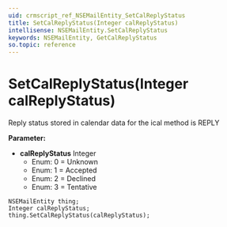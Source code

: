 ```yaml
---
uid: crmscript_ref_NSEMailEntity_SetCalReplyStatus
title: SetCalReplyStatus(Integer calReplyStatus)
intellisense: NSEMailEntity.SetCalReplyStatus
keywords: NSEMailEntity, GetCalReplyStatus
so.topic: reference
---
```


# SetCalReplyStatus(Integer calReplyStatus)

Reply status stored in calendar data for the ical method is REPLY

**Parameter:** 
 - **calReplyStatus** Integer
     - Enum: 0 = Unknown 
     - Enum: 1 = Accepted 
     - Enum: 2 = Declined 
     - Enum: 3 = Tentative 

```crmscript
NSEMailEntity thing;
Integer calReplyStatus;
thing.SetCalReplyStatus(calReplyStatus);
```

